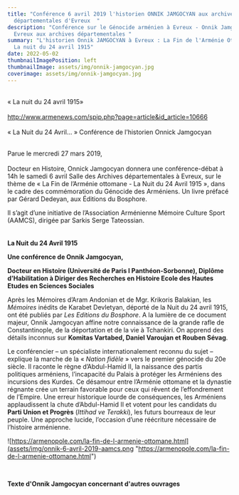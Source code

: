 ```yaml
---
title: "Conférence 6 avril 2019 l'historien ONNIK JAMGOCYAN aux archives
  départementales d'Evreux  "
description: "Conférence sur le Génocide arménien à Evreux - Onnik Jamgocyan à
  Evreux aux archives départementales "
summary: "L'historien Onnik JAMGOCYAN à Evreux : La Fin de l'Arménie Ottomane -
  La nuit du 24 avril 1915"
date: 2022-05-02
thumbnailImagePosition: left
thumbnailImage: assets/img/onnik-jamgocyan.jpg
coverimage: assets/img/onnik-jamgocyan.jpg
---
```

\
« La nuit du 24 avril 1915»\
\
<http://www.armenews.com/spip.php?page=article&id_article=10666>\
\
« La Nuit du 24 Avril... » Conférence de l’historien Onnick Jamgocyan

\
Parue le mercredi 27 mars 2019,\
\
Docteur en Histoire, Onnick Jamgocyan donnera une conférence-débat à 14h le samedi 6 avril Salle des Archives départementales à Evreux, sur le thème de « La Fin de l’Arménie ottomane - La Nuit du 24 Avril 1915 », dans le cadre des commémoration du Génocide des Arméniens. Un livre préfacé par Gérard Dedeyan, aux Éditions du Bosphore.

Il s’agit d’une initiative de l’Association Arménienne Mémoire Culture Sport (AAMCS), dirigée par Sarkis Serge Tateossian.\
\
\
**La Nuit du 24 Avril 1915**

**Une conférence de Onnik Jamgocyan,**

**Docteur en Histoire (Université de Paris I Panthéon-Sorbonne), Diplôme d’Habilitation à Diriger des Recherches en Histoire Ecole des Hautes Etudes en Sciences Sociales**

Après les Mémoires d’Aram Andonian et de Mgr. Krikoris Balakian, les *Mémoires* inédits de Karabet Devletyan, déporté de la Nuit du 24 avril 1915, ont été publiés par *Les Editions du Bosphore*. A la lumière de ce document majeur, Onnik Jamgocyan affine notre connaissance de la grande rafle de Constantinople, de la déportation et de la vie à Tchankiri. On apprend des détails inconnus sur **Komitas Vartabed, Daniel Varoujan et Rouben Sévag**.

Le conférencier – un spécialiste internationalement reconnu du sujet – explique la marche de la « *Nation fidèle* » vers le premier génocide du 20e siècle. Il raconte le règne d’Abdul-Hamid II, la naissance des partis politiques arméniens, l’incapacité du Palais à protéger les Arméniens des incursions des Kurdes. Ce désamour entre l’Arménie ottomane et la dynastie régnante crée un terrain favorable pour ceux qui rêvent de l’effondrement de l’Empire. Une erreur historique lourde de conséquences, les Arméniens applaudissent la chute d’Abdul-Hamid II et votent pour les candidats du **Parti Union et Progrès** (*Ittihad ve Terakki*), les futurs bourreaux de leur peuple. Une approche lucide, l’occasion d’une réécriture nécessaire de l’histoire arménienne.

![https://armenopole.com/la-fin-de-l-armenie-ottomane.html](assets/img/onnik-6-avril-2019-aamcs.png "https://armenopole.com/la-fin-de-l-armenie-ottomane.html")

![]()

\
**Texte d'Onnik Jamgocyan concernant d'autres ouvrages**
